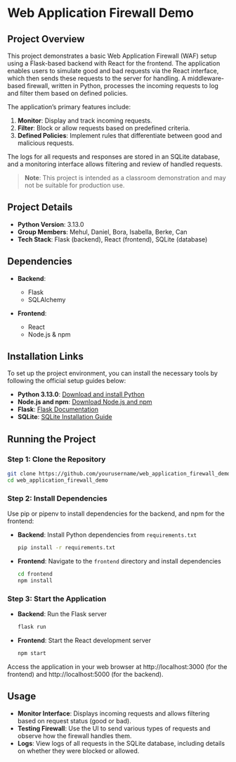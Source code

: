 # Web Application Firewall Demo

## Project Overview
This project demonstrates a basic Web Application Firewall (WAF) setup using a Flask-based backend with React for the frontend. The application enables users to simulate good and bad requests via the React interface, which then sends these requests to the server for handling. A middleware-based firewall, written in Python, processes the incoming requests to log and filter them based on defined policies.

The application’s primary features include:
1. **Monitor**: Display and track incoming requests.
2. **Filter**: Block or allow requests based on predefined criteria.
3. **Defined Policies**: Implement rules that differentiate between good and malicious requests.

The logs for all requests and responses are stored in an SQLite database, and a monitoring interface allows filtering and review of handled requests.

> **Note**: This project is intended as a classroom demonstration and may not be suitable for production use.

## Project Details
- **Python Version**: 3.13.0
- **Group Members**: Mehul, Daniel, Bora, Isabella, Berke, Can
- **Tech Stack**: Flask (backend), React (frontend), SQLite (database)

## Dependencies
- **Backend**:
  - Flask
  - SQLAlchemy

- **Frontend**:
  - React
  - Node.js & npm

## Installation Links

To set up the project environment, you can install the necessary tools by following the official setup guides below:

- **Python 3.13.0**: [Download and install Python](https://www.python.org/downloads/release/python-3130/)
- **Node.js and npm**: [Download Node.js and npm](https://nodejs.org/en/download/)
- **Flask**: [Flask Documentation](https://flask.palletsprojects.com/en/2.3.x/installation/)
- **SQLite**: [SQLite Installation Guide](https://www.sqlite.org/download.html)

## Running the Project

### Step 1: Clone the Repository
```bash
git clone https://github.com/yourusername/web_application_firewall_demo.git
cd web_application_firewall_demo
```

### Step 2: Install Dependencies
Use pip or pipenv to install dependencies for the backend, and npm for the frontend:

- **Backend**: Install Python dependencies from `requirements.txt`
  ```bash
  pip install -r requirements.txt
  ```
- **Frontend**: Navigate to the `frontend` directory and install dependencies
  ```bash
  cd frontend
  npm install
  ```

### Step 3: Start the Application
- **Backend**: Run the Flask server
  ```bash
  flask run
  ```
- **Frontend**: Start the React development server
  ```bash
  npm start
  ```

Access the application in your web browser at http://localhost:3000 (for the frontend) and http://localhost:5000 (for the backend).

## Usage
- **Monitor Interface**: Displays incoming requests and allows filtering based on request status (good or bad).
- **Testing Firewall**: Use the UI to send various types of requests and observe how the firewall handles them.
- **Logs**: View logs of all requests in the SQLite database, including details on whether they were blocked or allowed.
